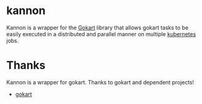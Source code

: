 # kannon

Kannon is a wrapper for the [Gokart](https://github.com/m3dev/gokart) library that allows gokart tasks to be easily executed in a distributed and parallel manner on multiple [kubernetes](https://kubernetes.io/) jobs.

# Thanks

Kannon is a wrapper for gokart. Thanks to gokart and dependent projects!

- [gokart](https://github.com/m3dev/gokart)
